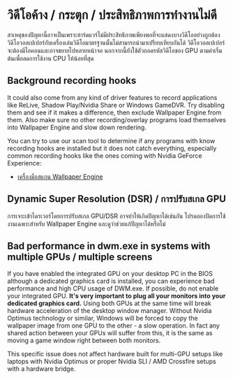# วิดีโอค้าง / กระตุก / ประสิทธิภาพการทำงานไม่ดี

สาเหตุของปัญหานี้อาจเป็นเพราะฮาร์ดแวร์ไม่มีประสิทธิภาพเพียงพอที่จะแสดงบางวิดีโออย่างถูกต้อง วิดีโอวอลเปเปอร์กับเครื่องเล่นวิดีโอมาตรฐานนั้นไม่สามารถนำมาเปรียบเทียบกันได้ วิดีโอวอลเปเปอร์จะต้องมีไอคอนและอาจขยายไปหลายหน้าจอ นอกจากนี้ยังใช้ตัวถอดรหัสวิดีโอของ GPU ตามค่าเริ่มต้นเพื่อลดการใช้งาน CPU ให้น้อยที่สุด

## Background recording hooks
It could also come from any kind of driver features to record applications like ReLive, Shadow Play/Nvidia Share or Windows GameDVR. Try disabling them and see if it makes a difference, then exclude Wallpaper Engine from them. Also make sure no other recording/overlay programs load themselves into Wallpaper Engine and slow down rendering.

You can try to use our scan tool to determine if any programs with know recording hooks are installed but it does not catch everything, especially common recording hooks like the ones coming with Nvidia GeForce Experience:

* [เครื่องมือสแกน Wallpaper Engine](/debug/scantool.html)

## Dynamic Super Resolution (DSR) / การปรับสเกล GPU
การเจาะเข้าไดรเวอร์โดยการปรับสเกล GPU/DSR อาจทำให้เกิดปัญหาได้เช่นกัน โปรดลองปิดการใช้งานเฉพาะสำหรับ Wallpaper Engine และดูว่าช่วยแก้ปัญหาได้หรือไม่

## Bad performance in dwm.exe in systems with multiple GPUs / multiple screens
If you have enabled the integrated GPU on your desktop PC in the BIOS although a dedicated graphics card is installed, you can experience bad performance and high CPU usage of DWM.exe. If possible, do not enable your integrated GPU. **It's very important to plug all your monitors into your dedicated graphics card.** Using both GPUs at the same time will break hardware acceleration of the desktop window manager. Without Nvidia Optimus technology or similar, Windows will be forced to copy the wallpaper image from one GPU to the other - a slow operation. In fact any shared action between your GPUs will suffer from this, it is the same as moving a game window right between both monitors.

This specific issue does not affect hardware built for multi-GPU setups like laptops with Nvidia Optimus or proper Nvidia SLI / AMD Crossfire setups with a hardware bridge.